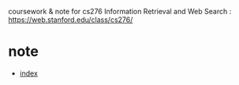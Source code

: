 coursework & note for cs276 Information Retrieval and Web Search : https://web.stanford.edu/class/cs276/


# note

- [index](/note/index.md)
